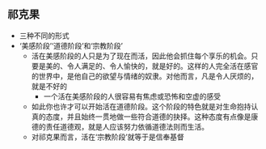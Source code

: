 ## 祁克果
- 三种不同的形式
- ‘美感阶段’‘道德阶段’和‘宗教阶段’
	- 活在美感阶段的人只是为了现在而活，因此他会抓住每个享乐的机会。只要是美的、令人满足的、令人愉快的，就是好的。这样的人完全活在感官的世界中，是他自己的欲望与情绪的奴隶。对他而言，凡是令人厌烦的，就是不好的
		- 一个活在美感阶段的人很容易有焦虑或恐怖和空虚的感受
	- 如此你也许才可以开始活在道德阶段。这个阶段的特色就是对生命抱持认真的态度，并且始终一贯地做一些符合道德的抉择。这种态度有点像是康德的责任道德观，就是人应该努力依循道德法则而生活。
	- 对祁克果而言，活在‘宗教阶段’就等于是信奉基督